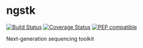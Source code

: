 # ngstk

[![Build Status](https://travis-ci.org/pepkit/ngstk.svg?branch=master)](https://travis-ci.org/pepkit/ngstk)
[![Coverage Status](https://coveralls.io/repos/github/pepkit/ngstk/badge.svg?branch=master)](https://coveralls.io/github/pepkit/ngstk?branch=master)
[![PEP compatible](http://pepkit.github.io/img/PEP-compatible-green.svg)](http://pepkit.github.io)

Next-generation sequencing toolkit
